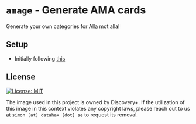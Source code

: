 # `amage` - Generate AMA cards

Generate your own categories for Alla mot alla!

## Setup

* Initially following
  [this](https://blog.logrocket.com/how-to-set-up-node-typescript-express/)

## License

[![License: MIT](https://img.shields.io/badge/License-MIT-yellow.svg)](https://opensource.org/licenses/MIT)

The image used in this project is owned by Discovery+. If the utilization of
this image in this context violates any copyright laws, please reach out to us
at `simon [at] datahax [dot] se` to request its removal.

